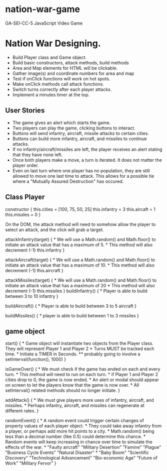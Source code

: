 # nation-war-game
GA-SEI-CC-5 JavaScript Video Game

# Nation War Designing.

- Build Player class and Game object.
- Build basic constructors, attack methods, build methods
- Area and Map elements for HTML will be clickable.
- Gather image(s) and coordinate numbers for area and map
- Test if onClick functions will work on hot spots.
- Make onClick methods call attack functions.
- Switch turns correctly after each player attacks.
- Implement a minutes timer at the top.

## User Stories
- The game gives an alert which starts the game.
- Two players can play the game, clicking buttons to interact.
- Buttons will send infantry, aircraft, missile attacks to certain cities.
- Buttons can build more infantry, aircraft, and missiles to continue attacks.
- If no infantry/aircraft/missiles are left, the player receives an alert stating that they have none left.
- Once both players make a move, a turn is iterated. It does not matter the player order.
- Even on last turn where one player has no population, they are still allowed to move one last time to attack. This allows for a possible tie where a "Mutually Assured Destruction" has occured.


## Class Player 
constructor {
    this.cities = [100, 75, 50, 25]
    this.infantry = 3
    this.aircaft = 1
    this.missles = 0
}

On the DOM, the attack method will need to somehow allow the player to select an attack, and the click will grab a target.

attackInfantry(target) {
    * We will use a Math.random() and Math.floor() to initiate an attack value that has a maximum of 5.
    * This method will also decrement (-1) this.infantry
}

attackAircraft(target) {
    * We will use a Math.random() and Math.floor() to initiate an attack value that has a maximum of 10.
    * This method will also decrement (-1) this.aircraft
}

attackMissiles(target) {
    * We will use a Math.random() and Math.floor() to initiate an attack value that has a maximum of 20
    * This method will also decrement (-1) this.missiles
}
buildInfantry() {
    * Player is able to build between 3 to 10 infantry
}

buildAircraft() {
    * Player is able to build between 3 to 5 aircraft
}

buildMissiles() {
    * player is able to build between 1 to 3 missiles
}


## game object
start() {
    * Game object will instantiate two objects from the Player class. They will represent Player 1 and Player 2
    * Turns MUST be tracked each time.
    * Initiate a TIMER in Seconds.
    ** probably going to involve a setInterval(function(), 1000)
}

isGameOver() {
    * We must check if the game has ended on each and every turn.
    * This method will need to run on each turn.
    * if Player 1 and Player 2 cities drop to 0, the game is now ended.
    * An alert or modal should appear on screen to let the players know that the game is now over.
    * All setInterval() related methods should no longer initiate.
}

addAttack() {
    * We must give players more uses of infantry, aircraft, and missiles.
    * Perhaps infantry, aircraft, and missiles can regenerate at different rates. 
}

randomEvent() {
    * A random event could trigger certain changes of property values of each player object.
    * They could take away infantry from a player, or perhaps add more hit points to a city.
    * Math.random() being less than a decimal number (like 0.5) could determine this chance.
    * Random events will keep increasing in chance over time to simulate the effects of the war.
    * "Faulty aircraft" "Military Desertion" "Famine" "Plague" "Business Cycle Events" "Natural Disaster"
    * "Baby Boom" "Scientific Discovery" "Technological Advancement" "Bio-economic Age" "Future of Work" "Military Fervor"
}